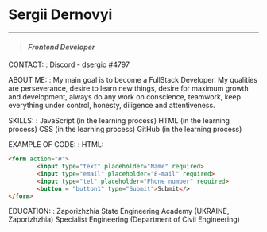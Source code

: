 # **Sergii Dernovyi**
---
>#### _Frontend Developer_

CONTACT:
: Discord - dsergio #4797

ABOUT ME:
: My main goal is to become a FullStack Developer.
My qualities are perseverance, desire to learn new things, desire for maximum growth and development, always do any work on conscience, teamwork, keep everything under control, honesty, diligence and attentiveness.

SKILLS:
: JavaScript (in the learning process)
HTML (in the learning process)
CSS (in the learning process)
GitHub (in the learning process)

EXAMPLE OF CODE:
: HTML:
```html
<form action="#">
		<input type="text" placeholder="Name" required>
		<input type="email" placeholder="E-mail" required>
		<input type="tel" placeholder="Phone number" required>
		<button = "button1" type="Submit">Submit</>
</form>
```

EDUCATION:
: Zaporizhzhia State Engineering Academy (UKRAINE, Zaporizhzhia)
Specialist Engineering (Department of Civil Engineering)

